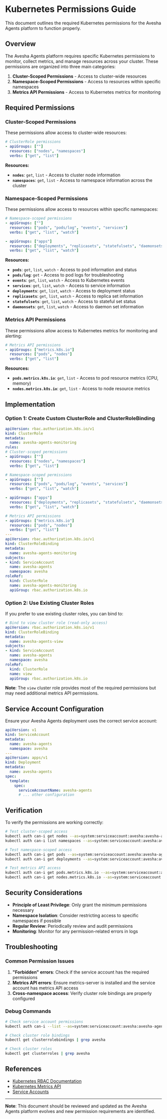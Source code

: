 # Kubernetes Permissions Guide

This document outlines the required Kubernetes permissions for the Avesha Agents platform to function properly.

## Overview

The Avesha Agents platform requires specific Kubernetes permissions to monitor, collect metrics, and manage resources across your cluster. These permissions are organized into three main categories:

1. **Cluster-Scoped Permissions** - Access to cluster-wide resources
2. **Namespace-Scoped Permissions** - Access to resources within specific namespaces
3. **Metrics API Permissions** - Access to Kubernetes metrics for monitoring

## Required Permissions

### **Cluster-Scoped Permissions**

These permissions allow access to cluster-wide resources:

```yaml
# ClusterRole permissions
- apiGroups: [""]
  resources: ["nodes", "namespaces"]
  verbs: ["get", "list"]
```

**Resources:**
- **`nodes`**: `get`, `list` - Access to cluster node information
- **`namespaces`**: `get`, `list` - Access to namespace information across the cluster

### **Namespace-Scoped Permissions**

These permissions allow access to resources within specific namespaces:

```yaml
# Namespace-scoped permissions
- apiGroups: [""]
  resources: ["pods", "pods/log", "events", "services"]
  verbs: ["get", "list", "watch"]

- apiGroups: ["apps"]
  resources: ["deployments", "replicasets", "statefulsets", "daemonsets"]
  verbs: ["get", "list", "watch"]
```

**Resources:**
- **`pods`**: `get`, `list`, `watch` - Access to pod information and status
- **`pods/log`**: `get` - Access to pod logs for troubleshooting
- **`events`**: `get`, `list`, `watch` - Access to Kubernetes events
- **`services`**: `get`, `list`, `watch` - Access to service information
- **`deployments`**: `get`, `list`, `watch` - Access to deployment status
- **`replicasets`**: `get`, `list`, `watch` - Access to replica set information
- **`statefulsets`**: `get`, `list`, `watch` - Access to stateful set status
- **`daemonsets`**: `get`, `list`, `watch` - Access to daemon set information

### **Metrics API Permissions**

These permissions allow access to Kubernetes metrics for monitoring and alerting:

```yaml
# Metrics API permissions
- apiGroups: ["metrics.k8s.io"]
  resources: ["pods", "nodes"]
  verbs: ["get", "list"]
```

**Resources:**
- **`pods.metrics.k8s.io`**: `get`, `list` - Access to pod resource metrics (CPU, memory)
- **`nodes.metrics.k8s.io`**: `get`, `list` - Access to node resource metrics

## Implementation

### **Option 1: Create Custom ClusterRole and ClusterRoleBinding**

```yaml
apiVersion: rbac.authorization.k8s.io/v1
kind: ClusterRole
metadata:
  name: avesha-agents-monitoring
rules:
# Cluster-scoped permissions
- apiGroups: [""]
  resources: ["nodes", "namespaces"]
  verbs: ["get", "list"]

# Namespace-scoped permissions
- apiGroups: [""]
  resources: ["pods", "pods/log", "events", "services"]
  verbs: ["get", "list", "watch"]

- apiGroups: ["apps"]
  resources: ["deployments", "replicasets", "statefulsets", "daemonsets"]
  verbs: ["get", "list", "watch"]

# Metrics API permissions
- apiGroups: ["metrics.k8s.io"]
  resources: ["pods", "nodes"]
  verbs: ["get", "list"]
---
apiVersion: rbac.authorization.k8s.io/v1
kind: ClusterRoleBinding
metadata:
  name: avesha-agents-monitoring
subjects:
- kind: ServiceAccount
  name: avesha-agents
  namespace: avesha
roleRef:
  kind: ClusterRole
  name: avesha-agents-monitoring
  apiGroup: rbac.authorization.k8s.io
```

### **Option 2: Use Existing Cluster Roles**

If you prefer to use existing cluster roles, you can bind to:

```yaml
# Bind to view cluster role (read-only access)
apiVersion: rbac.authorization.k8s.io/v1
kind: ClusterRoleBinding
metadata:
  name: avesha-agents-view
subjects:
- kind: ServiceAccount
  name: avesha-agents
  namespace: avesha
roleRef:
  kind: ClusterRole
  name: view
  apiGroup: rbac.authorization.k8s.io
```

**Note**: The `view` cluster role provides most of the required permissions but may need additional metrics API permissions.

## Service Account Configuration

Ensure your Avesha Agents deployment uses the correct service account:

```yaml
apiVersion: v1
kind: ServiceAccount
metadata:
  name: avesha-agents
  namespace: avesha
---
apiVersion: apps/v1
kind: Deployment
metadata:
  name: avesha-agents
spec:
  template:
    spec:
      serviceAccountName: avesha-agents
      # ... other configuration
```

## Verification

To verify the permissions are working correctly:

```bash
# Test cluster-scoped access
kubectl auth can-i get nodes --as=system:serviceaccount:avesha:avesha-agents
kubectl auth can-i list namespaces --as=system:serviceaccount:avesha:avesha-agents

# Test namespace-scoped access
kubectl auth can-i get pods --as=system:serviceaccount:avesha:avesha-agents -n avesha
kubectl auth can-i get deployments --as=system:serviceaccount:avesha:avesha-agents -n avesha

# Test metrics API access
kubectl auth can-i get pods.metrics.k8s.io --as=system:serviceaccount:avesha:avesha-agents
kubectl auth can-i get nodes.metrics.k8s.io --as=system:serviceaccount:avesha:avesha-agents
```

## Security Considerations

- **Principle of Least Privilege**: Only grant the minimum permissions necessary
- **Namespace Isolation**: Consider restricting access to specific namespaces if possible
- **Regular Review**: Periodically review and audit permissions
- **Monitoring**: Monitor for any permission-related errors in logs

## Troubleshooting

### **Common Permission Issues**

1. **"Forbidden" errors**: Check if the service account has the required permissions
2. **Metrics API errors**: Ensure metrics-server is installed and the service account has metrics API access
3. **Cross-namespace access**: Verify cluster role bindings are properly configured

### **Debug Commands**

```bash
# Check service account permissions
kubectl auth can-i --list --as=system:serviceaccount:avesha:avesha-agents

# Check cluster role bindings
kubectl get clusterrolebindings | grep avesha

# Check cluster roles
kubectl get clusterroles | grep avesha
```

## References

- [Kubernetes RBAC Documentation](https://kubernetes.io/docs/reference/access-authn-authz/rbac/)
- [Kubernetes Metrics API](https://kubernetes.io/docs/tasks/debug-application-cluster/resource-metrics-pipeline/)
- [Service Accounts](https://kubernetes.io/docs/tasks/configure-pod-container/configure-service-account/)

---

**Note**: This document should be reviewed and updated as the Avesha Agents platform evolves and new permission requirements are identified.
